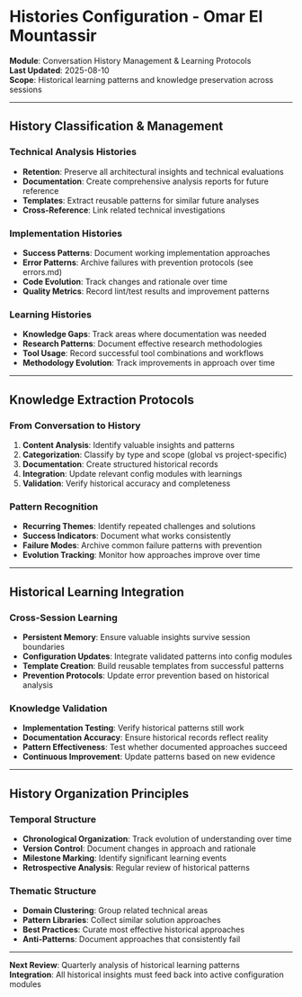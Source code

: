 # Histories Configuration - Omar El Mountassir

**Module**: Conversation History Management & Learning Protocols  
**Last Updated**: 2025-08-10  
**Scope**: Historical learning patterns and knowledge preservation across sessions  

---

## History Classification & Management

### Technical Analysis Histories

- **Retention**: Preserve all architectural insights and technical evaluations
- **Documentation**: Create comprehensive analysis reports for future reference
- **Templates**: Extract reusable patterns for similar future analyses
- **Cross-Reference**: Link related technical investigations

### Implementation Histories

- **Success Patterns**: Document working implementation approaches
- **Error Patterns**: Archive failures with prevention protocols (see errors.md)
- **Code Evolution**: Track changes and rationale over time
- **Quality Metrics**: Record lint/test results and improvement patterns

### Learning Histories

- **Knowledge Gaps**: Track areas where documentation was needed
- **Research Patterns**: Document effective research methodologies
- **Tool Usage**: Record successful tool combinations and workflows
- **Methodology Evolution**: Track improvements in approach over time

---

## Knowledge Extraction Protocols

### From Conversation to History

1. **Content Analysis**: Identify valuable insights and patterns
2. **Categorization**: Classify by type and scope (global vs project-specific)
3. **Documentation**: Create structured historical records
4. **Integration**: Update relevant config modules with learnings
5. **Validation**: Verify historical accuracy and completeness

### Pattern Recognition

- **Recurring Themes**: Identify repeated challenges and solutions
- **Success Indicators**: Document what works consistently
- **Failure Modes**: Archive common failure patterns with prevention
- **Evolution Tracking**: Monitor how approaches improve over time

---

## Historical Learning Integration

### Cross-Session Learning

- **Persistent Memory**: Ensure valuable insights survive session boundaries
- **Configuration Updates**: Integrate validated patterns into config modules
- **Template Creation**: Build reusable templates from successful patterns
- **Prevention Protocols**: Update error prevention based on historical analysis

### Knowledge Validation

- **Implementation Testing**: Verify historical patterns still work
- **Documentation Accuracy**: Ensure historical records reflect reality
- **Pattern Effectiveness**: Test whether documented approaches succeed
- **Continuous Improvement**: Update patterns based on new evidence

---

## History Organization Principles

### Temporal Structure

- **Chronological Organization**: Track evolution of understanding over time
- **Version Control**: Document changes in approach and rationale
- **Milestone Marking**: Identify significant learning events
- **Retrospective Analysis**: Regular review of historical patterns

### Thematic Structure  

- **Domain Clustering**: Group related technical areas
- **Pattern Libraries**: Collect similar solution approaches
- **Best Practices**: Curate most effective historical approaches
- **Anti-Patterns**: Document approaches that consistently fail

---

**Next Review**: Quarterly analysis of historical learning patterns  
**Integration**: All historical insights must feed back into active configuration modules

